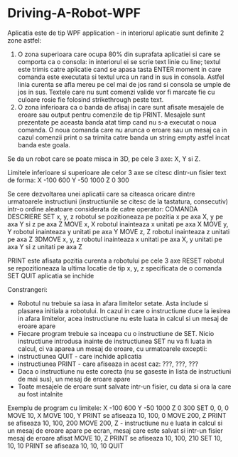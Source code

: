 # Driving-A-Robot-WPF

Aplicatia este de tip WPF application - in interiorul aplicatie sunt definite 2 zone astfel:
1. O zona superioara care ocupa 80% din suprafata aplicatiei si care se comporta ca o consola: in interiorul ei se scrie text linie cu line; textul este trimis catre aplicatie cand se apasa tasta ENTER moment in care comanda este executata si textul urca un rand in sus in consola. Astfel linia curenta se afla mereu pe cel mai de jos rand si consola se umple de jos in sus. Textele care nu sunt comenzi valide vor fi marcate fie cu culoare rosie fie folosind strikethrough peste text.
2. O zona inferioara ca o banda de afisaj in care sunt afisate mesajele de eroare sau output pentru comenzile de tip PRINT. Mesajele sunt prezentate pe aceasta banda atat timp cand nu s-a executat o noua comanda. O noua comanda care nu arunca o eroare sau un mesaj ca in cazul comenzii print o sa trimita catre banda un string empty astfel incat banda este goala.

Se da un robot care se poate misca in 3D, pe cele 3 axe: X, Y si Z.

Limitele inferioare si superioare ale celor 3 axe se citesc dintr-un fisier text de forma:
X -100 600
Y -50 1000
Z 0 300

Se cere dezvoltarea unei aplicatii care sa citeasca oricare dintre urmatoarele instructiuni (instructiunile se citesc de la tastatura, consecutiv) intr-o ordine aleatoare considerata de catre operator:
COMANDA         DESCRIERE
SET x, y, z     robotul se pozitioneaza pe pozitia x pe axa X, y pe axa Y si z pe axa Z
MOVE x, X       robotul inainteaza x unitati pe axa X
MOVE y, Y       robotul inainteaza y unitati pe axa Y
MOVE z, Z       robotul inainteaza z unitati pe axa Z
3DMOVE x, y, z  robotul inainteaza x unitati pe axa X, y unitati pe axa Y si z unitati pe axa Z

PRINT este afisata pozitia curenta a robotului pe cele 3 axe
RESET robotul se repozitioneaza la ultima locatie de tip x, y, z specificata de o comanda SET
QUIT aplicatia se inchide

Constrangeri:
- Robotul nu trebuie sa iasa in afara limitelor setate. Asta include si plasarea initiala a robotului. In cazul in care o instructiune duce la iesirea in afara limitelor, acea instructiune nu este luata in calcul si un mesaj de eroare apare
- Fiecare program trebuie sa inceapa cu o instructiune de SET. Nicio instructiune introdusa inainte de instructiunea SET nu va fi luata in calcul, ci va aparea un mesaj de eroare, cu urmatoarele exceptii:
- instructiunea QUIT - care inchide aplicatia
- instructiunea PRINT - care afiseaza in acest caz: ???, ???, ???
- Daca o instructiune nu este corecta (nu se gaseste in lista de instructiuni de mai sus), un mesaj de eroare apare
- Toate mesajele de eroare sunt salvate intr-un fisier, cu data si ora la care au fost intalnite

Exemplu de program cu limitele:
X -100 600
Y -50 1000
Z 0 300
SET 0, 0, 0
MOVE 10, X
MOVE 100, Y
PRINT
se afiseaza 10, 100, 0
MOVE 200, Z
PRINT
se afiseaza 10, 100, 200
MOVE 200, Z - instructiune nu e luata in calcul si un mesaj de eroare apare pe ecran,
mesaj care este salvat si intr-un fisier
mesaj de eroare afisat
MOVE 10, Z
PRINT
se afiseaza 10, 100, 210
SET 10, 10, 10
PRINT
se afiseaza 10, 10, 10
QUIT
